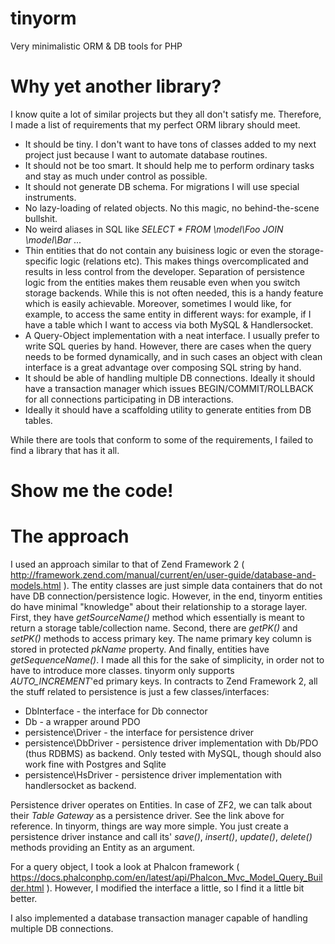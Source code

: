 # tinyorm
Very minimalistic ORM &amp; DB tools for PHP

# Why yet another library?
I know quite a lot of similar projects but they all don't satisfy me. Therefore, I made a list of requirements that my perfect ORM library should meet.

* It should be tiny. I don't want to have tons of classes added to my next project just because I want to automate database routines.
* It should not be too smart. It should help me to perform ordinary tasks and stay as much under control as possible.
* It should not generate DB schema. For migrations I will use special instruments.
* No lazy-loading of related objects. No this magic, no behind-the-scene bullshit.
* No weird aliases in SQL like _SELECT * FROM \\model\\Foo JOIN \\model\\Bar ..._
* Thin entities that do not contain any buisiness logic or even the storage-specific logic (relations etc). This makes things overcomplicated and results in less control from the developer. Separation of persistence logic from the entities makes them reusable even when you switch storage backends. While this is not often needed, this is a handy feature which is easily achievable. Moreover, sometimes I would like, for example, to access the same entity in different ways: for example, if I have a table which I want to access via both MySQL &amp; Handlersocket.
* A Query-Object implementation with a neat interface. I usually prefer to write SQL queries by hand. However, there are cases when the query needs to be formed dynamically, and in such cases an object with clean interface is a great advantage over composing SQL string by hand.
* It should be able of handling multiple DB connections. Ideally it should have a transaction manager which issues BEGIN/COMMIT/ROLLBACK for all connections participating in DB interactions.
* Ideally it should have a scaffolding utility to generate entities from DB tables.

While there are tools that conform to some of the requirements, I failed to find a library that has it all.

# Show me the code!


# The approach
I used an approach similar to that of Zend Framework 2 ( http://framework.zend.com/manual/current/en/user-guide/database-and-models.html ). The entity classes are just simple data containers that do not have DB connection/persistence logic. However, in the end, tinyorm entities do have minimal "knowledge" about their relationship to a storage layer. First, they have _getSourceName()_ method which essentially is meant to return a storage table/collection name. Second, there are _getPK()_ and _setPK()_ methods to access primary key. The name primary key column is stored in protected _pkName_ property. And finally, entities have _getSequenceName()_. I made all this for the sake of simplicity, in order not to have to introduce more classes. tinyorm only supports _AUTO_INCREMENT_'ed primary keys.
In contracts to Zend Framework 2, all the stuff related to persistence is just a few classes/interfaces:

* DbInterface - the interface for Db connector
* Db - a wrapper around PDO
* persistence\Driver - the interface for persistence driver
* persistence\DbDriver - persistence driver implementation with Db/PDO (thus RDBMS) as backend. Only tested with MySQL, though should also work fine with Postgres and Sqlite
* persistence\HsDriver - persistence driver implementation with handlersocket as backend.

Persistence driver operates on Entities. In case of ZF2, we can talk about their _Table Gateway_ as a persistence driver. See the link above for reference. In tinyorm, things are way more simple. You just create a persistence driver instance and call its' _save()_, _insert()_, _update()_, _delete()_ methods providing an Entity as an argument.

For a query object, I took a look at Phalcon framework ( https://docs.phalconphp.com/en/latest/api/Phalcon_Mvc_Model_Query_Builder.html ). However, I modified the interface a little, so I find it a little bit better.

I also implemented a database transaction manager capable of handling multiple DB connections.